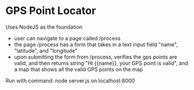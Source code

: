 # GPS Point Locator

Uses NodeJS as the foundation
- user can navigate to a page called /process
- the page /process has a form that takes in a text input field "name", "latitude", and "longitude"
- upon submitting the form from /process, verifies the gps points are valid, and then returns string "Hi {{name}}, your GPS point is valid", and a map that shows all the valid GPS points on the map

Run with command: node server.js on localhost:8000
